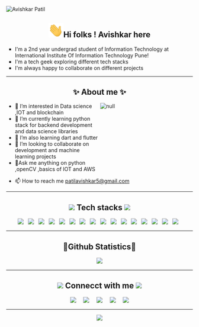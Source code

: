 
![Avishkar Patil](https://user-images.githubusercontent.com/89678319/162588120-da5cc839-132c-4df8-b8d0-f8956d001cdb.png)
 <center> <h2 align="center"><img src="https://raw.githubusercontent.com/777ahesh/777ahesh/main/wave.gif" width="40px" >Hi folks ! Avishkar here</h2></center>
 
 <ul type="square">
 <li> I'm a 2nd year undergrad student of Information Technology at International Institute Of Information Technology Pune! 
 </li>
  <li> I'm a tech geek exploring different tech stacks</li>
  <li>I'm always happy to collaborate on different projects
  </ul>
  <hr>
  <h2 align="center">✨ About me  ✨</h2>
<div>  <ul>
  <img src="https://camo.githubusercontent.com/e20822b4282c07ffd010cd05f855a6561d3b62358ca9e607e4901288dd748fcb/68747470733a2f2f63646e2e6472696262626c652e636f6d2f75736572732f323133313939332f73637265656e73686f74732f343934383733362f74686f75676874776f726b732d6769665f6472696262626c652e676966" alt="null" align="right" height="200" width="250">
<li> 👀 I’m interested in Data science ,IOT  and blockchain</li>
<li> 🌱 I’m currently learning python stack for backend development and  data science libraries</li>
 <li> 🌱 I’m also learning dart and flutter</li>
 <li>💞️ I’m looking to collaborate on development and machine learning projects</li>
  <li> 👀Ask me anything on python ,openCV ,basics of IOT and AWS
  </ul>

- 📫 How to reach me patilavishkar5@gmail.com</div>
<hr>
<h2 align="center"> <img src = "https://media2.giphy.com/media/QssGEmpkyEOhBCb7e1/giphy.gif?cid=ecf05e47a0n3gi1bfqntqmob8g9aid1oyj2wr3ds3mg700bl&rid=giphy.gif" width = 32px>  Tech stacks <img src = "https://media2.giphy.com/media/QssGEmpkyEOhBCb7e1/giphy.gif?cid=ecf05e47a0n3gi1bfqntqmob8g9aid1oyj2wr3ds3mg700bl&rid=giphy.gif" width = 32px></h2>
<p align="center">
  <img src="https://img.shields.io/badge/Python-FFD43B?style=for-the-badge&logo=python&logoColor=blue" >&nbsp;&nbsp;
  <img src="https://img.shields.io/badge/C-00599C?style=for-the-badge&logo=c&logoColor=white" >&nbsp;&nbsp;
  <img src="https://img.shields.io/badge/C%2B%2B-00599C?style=for-the-badge&logo=c%2B%2B&logoColor=white" >&nbsp;&nbsp;
  <img src="https://img.shields.io/badge/JavaScript-323330?style=for-the-badge&logo=javascript&logoColor=F7DF1E" >&nbsp;&nbsp;
  <img src="https://img.shields.io/badge/Dart-0175C2?style=for-the-badge&logo=dart&logoColor=white" >&nbsp;&nbsp;
  <img src="https://img.shields.io/badge/CSS3-1572B6?style=for-the-badge&logo=css3&logoColor=white" >&nbsp;&nbsp;
 <img src ="https://img.shields.io/badge/Java-ED8B00?style=for-the-badge&logo=java&logoColor=white"> &nbsp;
  <img src="https://img.shields.io/badge/HTML5-E34F26?style=for-the-badge&logo=html5&logoColor=white" >&nbsp;&nbsp;
  <img src="https://img.shields.io/badge/Flutter-02569B?style=for-the-badge&logo=flutter&logoColor=white" >&nbsp;&nbsp;
  <img src="https://img.shields.io/badge/React-20232A?style=for-the-badge&logo=react&logoColor=61DAFB" >&nbsp;&nbsp;
  <img src="https://img.shields.io/badge/OpenCV-27338e?style=for-the-badge&logo=OpenCV&logoColor=white" >&nbsp;&nbsp;
  <img src="https://img.shields.io/badge/Flask-000000?style=for-the-badge&logo=flask&logoColor=white" >&nbsp;&nbsp;
  <img src="https://img.shields.io/badge/Django-092E20?style=for-the-badge&logo=django&logoColor=green" >&nbsp;&nbsp;
  <img src="https://img.shields.io/badge/MySQL-005C84?style=for-the-badge&logo=mysql&logoColor=white" >&nbsp;&nbsp;
  <img src="https://img.shields.io/badge/Canva-%2300C4CC.svg?&style=for-the-badge&logo=Canva&logoColor=white" >&nbsp;&nbsp;
  <img src="https://img.shields.io/badge/GIT-E44C30?style=for-the-badge&logo=git&logoColor=white" >&nbsp;&nbsp;
 
</p>
<hr>
<h2 align="center">👀Github Statistics👀</h2>
<p align="center">
   <img src="https://github-readme-stats.vercel.app/api?username=avishkarp23&show_icons=true&theme=dark"/>
<!--    <img src="https://github-readme-streak-stats.herokuapp.com?user=iamakkkhil&theme=dark&ring=3B8D0C"/> -->
</p>

<hr>
<h2 align="center"> <img src='https://raw.githubusercontent.com/ShahriarShafin/ShahriarShafin/main/Assets/handshake.gif' width="60px"> Connecct with me <img src='https://raw.githubusercontent.com/ShahriarShafin/ShahriarShafin/main/Assets/handshake.gif' width="60px"></h2>
<p align="center">
  <a target="_blank"href="https://www.linkedin.com/in/avishkar-patil-9b0211205"><img src="https://img.shields.io/badge/linkedin-%230077B5.svg?&style=for-the-badge&logo=linkedin&logoColor=white" /></a>&nbsp;&nbsp;&nbsp;&nbsp;
  <a target="_blank"href="https://twitter.com/avishkar2319"><img src="https://img.shields.io/badge/twitter-%231DA1F2.svg?&style=for-the-badge&logo=twitter&logoColor=white" /></a>&nbsp;&nbsp;&nbsp;&nbsp;
  <a href="mailto:patilavishkar5@gmail.com?subject=Hello%20Avishkar,%20From%20Github"><img src="https://img.shields.io/badge/gmail-%23D14836.svg?&style=for-the-badge&logo=gmail&logoColor=white" /></a>&nbsp;&nbsp;&nbsp;&nbsp;
  <a href="https://www.instagram.com/avishkar_1911/"><img src="https://img.shields.io/badge/instagram-%23D14836.svg?&style=for-the-badge&logo=instagram&logoColor=pink" /></a>&nbsp;&nbsp;&nbsp;&nbsp;
  <a href="https://medium.com/@patilavishkar5" target="blank"><img src="https://img.shields.io/badge/Medium-2962FF?style=for-the-badge&logo=hashnode&logoColor=white" /> </a>
</p>
<hr>
<p align="center">
   <img src="https://komarev.com/ghpvc/?username=avishkarp23&label=PROFILE+VIEWS&style=flat-square&color=blue")
</p>



<!---
Avishkarp23/Avishkarp23 is a ✨ special ✨ repository because its `README.md` (this file) appears on your GitHub profile.
You can click the Preview link to take a look at your changes.
--->
